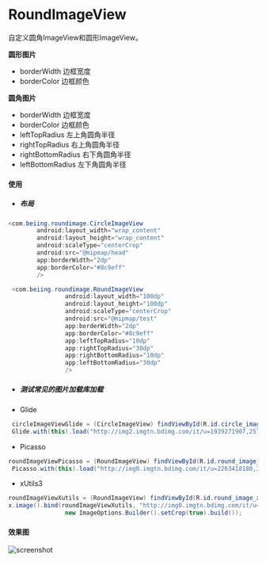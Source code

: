 # RoundImageView

自定义圆角ImageView和圆形ImageView。

**圆形图片**

 - borderWidth	边框宽度
 - borderColor 	边框颜色

**圆角图片**

 - borderWidth	边框宽度
 - borderColor 	边框颜色
 - leftTopRadius	左上角圆角半径
 - rightTopRadius	右上角圆角半径
 - rightBottomRadius	右下角圆角半径
 - leftBottomRadius		左下角圆角半径

#### 使用

 - #####  布局

```java
<com.beiing.roundimage.CircleImageView
        android:layout_width="wrap_content"
        android:layout_height="wrap_content"
        android:scaleType="centerCrop"
        android:src="@mipmap/head"
        app:borderWidth="2dp"
        app:borderColor="#8c9eff"
        />

```

```java
 <com.beiing.roundimage.RoundImageView
                android:layout_width="100dp"
                android:layout_height="100dp"
                android:scaleType="centerCrop"
                android:src="@mipmap/test"
                app:borderWidth="2dp"
                app:borderColor="#8c9eff"
                app:leftTopRadius="10dp"
                app:rightTopRadius="30dp"
                app:rightBottomRadius="10dp"
                app:leftBottomRadius="30dp"
                />

```


- ##### 测试常见的图片加载库加载

- Glide

```java
 circleImageViewGlide = (CircleImageView) findViewById(R.id.circle_image_glide);
 Glide.with(this).load("http://img2.imgtn.bdimg.com/it/u=1939271907,257307689&fm=21&gp=0.jpg").into(circleImageViewGlide);

```

- Picasso

```java
roundImageViewPicasso = (RoundImageView) findViewById(R.id.round_image_picasso);
 Picasso.with(this).load("http://img0.imgtn.bdimg.com/it/u=2263418180,3668836868&fm=206&gp=0.jpg").fit().into(roundImageViewPicasso);

```

- xUtils3

```java
roundImageViewXutils = (RoundImageView) findViewById(R.id.round_image_xutils);
x.image().bind(roundImageViewXutils, "http://img0.imgtn.bdimg.com/it/u=2263418180,3668836868&fm=206&gp=0.jpg",
                new ImageOptions.Builder().setCrop(true).build());

```


#### 效果图

![screenshot](http://)















